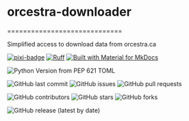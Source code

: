 # orcestra-downloader

=============================

Simplified access to download data from orcestra.ca

[![pixi-badge](https://img.shields.io/endpoint?url=https://raw.githubusercontent.com/prefix-dev/pixi/main/assets/badge/v0.json&style=flat-square)](https://github.com/prefix-dev/pixi)
[![Ruff](https://img.shields.io/endpoint?url=https://raw.githubusercontent.com/astral-sh/ruff/main/assets/badge/v2.json&style=flat-square)](https://github.com/astral-sh/ruff)
[![Built with Material for MkDocs](https://img.shields.io/badge/mkdocs--material-gray?logo=materialformkdocs&style=flat-square)](https://github.com/squidfunk/mkdocs-material)

![Python Version from PEP 621 TOML](https://img.shields.io/python/required-version?file=httpss://raw.githubusercontent.com/jjjermiah/orcestra-downloader/main/pyproject.toml)

![GitHub last commit](https://img.shields.io/github/last-commit/jjjermiah/orcestra-downloader?style=flat-square)
![GitHub issues](https://img.shields.io/github/issues/jjjermiah/orcestra-downloader?style=flat-square)
![GitHub pull requests](https://img.shields.io/github/issues-pr/jjjermiah/orcestra-downloader?style=flat-square)

![GitHub contributors](https://img.shields.io/github/contributors/jjjermiah/orcestra-downloader?style=flat-square)
![GitHub stars](https://img.shields.io/github/stars/jjjermiah/orcestra-downloader?style=flat-square)
![GitHub forks](https://img.shields.io/github/forks/jjjermiah/orcestra-downloader?style=flat-square)

![GitHub release (latest by date)](https://img.shields.io/github/v/release/jjjermiah/orcestra-downloader?style=flat-square)
